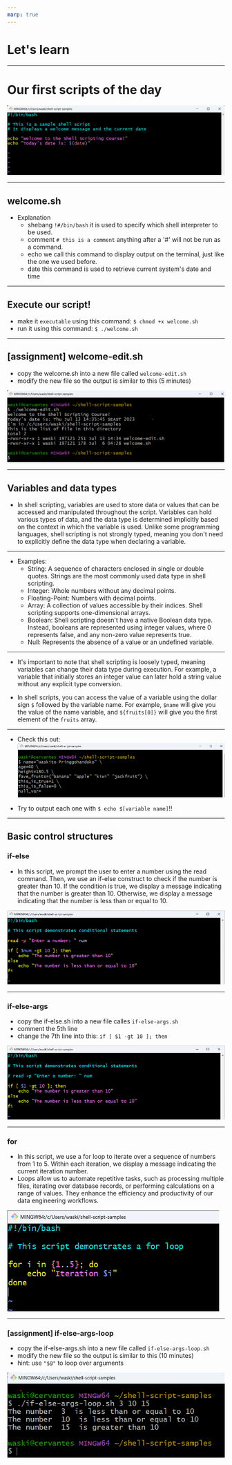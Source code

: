 ```yaml
---
marp: true
---
```


# Let's learn
---


# Our first scripts of the day

![welcome][welcome]

---

## welcome.sh
- Explanation
    - shebang `!#/bin/bash` 
    it is used to specify which shell interpreter to be used.
    - comment `# this is a comment`
    anything after a '#' will not be run as a command.
    - echo
    we call this command to display output on the terminal, just like the one we used before.
    - date
    this command is used to retrieve current system's date and time
---
## Execute our script!
- make it `executable` using this command: `$ chmod +x welcome.sh`
- run it using this command: `$ ./welcome.sh`
---
## [assignment] welcome-edit.sh 

- copy the welcome.sh into a new file called `welcome-edit.sh`
- modify the new file so the output is similar to this (5 minutes)<br>

![welcome-edit][welcome-edit]

---

## Variables and data types
- In shell scripting, variables are used to store data or values that can be accessed and manipulated throughout the script. Variables can hold various types of data, and the data type is determined implicitly based on the context in which the variable is used. Unlike some programming languages, shell scripting is not strongly typed, meaning you don't need to explicitly define the data type when declaring a variable.

---

- Examples:
  - String: A sequence of characters enclosed in single or double quotes. Strings are the most commonly used data type in shell scripting.
  - Integer: Whole numbers without any decimal points.
  - Floating-Point: Numbers with decimal points.
  - Array: A collection of values accessible by their indices. Shell scripting supports one-dimensional arrays.
  - Boolean: Shell scripting doesn't have a native Boolean data type. Instead, booleans are represented using integer values, where 0 represents false, and any non-zero value represents true.
  - Null: Represents the absence of a value or an undefined variable.
---

- It's important to note that shell scripting is loosely typed, meaning variables can change their data type during execution. For example, a variable that initially stores an integer value can later hold a string value without any explicit type conversion.

- In shell scripts, you can access the value of a variable using the dollar sign `$` followed by the variable name. For example, `$name` will give you the value of the name variable, and `${fruits[0]}` will give you the first element of the `fruits` array.
---
- Check this out:<br>
![variables][variables]

- Try to output each one with `$ echo $[variable name]`!!
---
## Basic control structures
### if-else
- In this script, we prompt the user to enter a number using the read command. Then, we use an if-else construct to check if the number is greater than 10. If the condition is true, we display a message indicating that the number is greater than 10. Otherwise, we display a message indicating that the number is less than or equal to 10.

![if-else][if-else]

---

### if-else-args
- copy the if-else.sh into a new file calles `if-else-args.sh`
- comment the 5th line
- change the 7th line into this: `if [ $1 -gt 10 ]; then`

![if-else-args][if-else-args]


---
### for
- In this script, we use a for loop to iterate over a sequence of numbers from 1 to 5. Within each iteration, we display a message indicating the current iteration number.
- Loops allow us to automate repetitive tasks, such as processing multiple files, iterating over database records, or performing calculations on a range of values. They enhance the efficiency and productivity of our data engineering workflows.

![for][for]

---

### [assignment] if-else-args-loop
- copy the if-else-args.sh into a new file called `if-else-args-loop.sh`
- modify the new file so the output is similar to this (10 minutes)<br>
- hint: use `"$@"` to loop over arguments 

![if-else-args-loop][if-else-args-loop]

[welcome]: images/2-welcome.png
[welcome-edit]: images/2-welcome-edit.png
[if-else-args-loop]: images/2-if-else-args-loop.png
[variables]: images/2-variables.png
[if-else]: images/2-if-else.png
[if-else-args]: images/2-if-else-args.png
[for]: images/2-for.png

